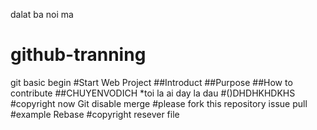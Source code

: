 dalat ba noi ma
# github-tranning
git basic begin 
#Start Web Project
##Introduct
##Purpose
##How to contribute
##CHUYENVODICH
*toi la ai day la dau
#()DHDHKHDKHS
#copyright now
Git disable merge
#please fork this repository issue pull
#example Rebase
#copyright
resever file